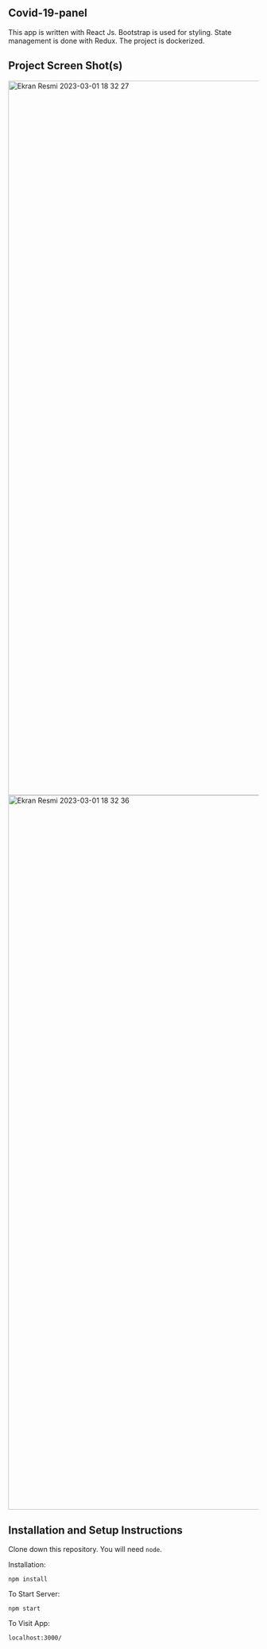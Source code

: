 ## Covid-19-panel


This app is written with React Js. Bootstrap is used for styling. State management is done with Redux. The project is dockerized.


## Project Screen Shot(s)
  

<img width="1437" alt="Ekran Resmi 2023-03-01 18 32 27" src="https://user-images.githubusercontent.com/34038741/222186633-a35a42b3-394c-4812-b6d6-3d9921fe64f7.png">

<img width="1437" alt="Ekran Resmi 2023-03-01 18 32 36" src="https://user-images.githubusercontent.com/34038741/222186705-f20ecbfc-f59e-4e86-b302-bfa3f47dd585.png">

## Installation and Setup Instructions

Clone down this repository. You will need `node`.

Installation:

`npm install`  

To Start Server:

`npm start`  

To Visit App:

`localhost:3000/`  
